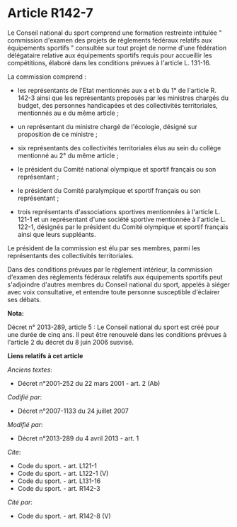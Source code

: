 # Article R142-7

Le Conseil national du sport comprend une formation restreinte intitulée " commission d'examen des projets de règlements
fédéraux relatifs aux équipements sportifs " consultée sur tout projet de norme d'une fédération délégataire relative aux
équipements sportifs requis pour accueillir les compétitions, élaboré dans les conditions prévues à l'article L. 131-16. 

La commission comprend :

- les représentants de l'Etat mentionnés aux a et b du 1° de l'article R. 142-3 ainsi que les représentants proposés par les
ministres chargés du budget, des personnes handicapées et des collectivités territoriales, mentionnés au e du même article ;

- un représentant du ministre chargé de l'écologie, désigné sur proposition de ce ministre ;

- six représentants des collectivités territoriales élus au sein du collège mentionné au 2° du même article ;

- le président du Comité national olympique et sportif français ou son représentant ;

- le président du Comité paralympique et sportif français ou son représentant ;

- trois représentants d'associations sportives mentionnées à l'article L. 121-1 et un représentant d'une société sportive
mentionnée à l'article L. 122-1, désignés par le président du Comité olympique et sportif français ainsi que leurs
suppléants. 

Le président de la commission est élu par ses membres, parmi les représentants des collectivités territoriales. 

Dans des conditions prévues par le règlement intérieur, la commission d'examen des règlements fédéraux relatifs aux
équipements sportifs peut s'adjoindre d'autres membres du Conseil national du sport, appelés à siéger avec voix consultative,
et entendre toute personne susceptible d'éclairer ses débats.

**Nota:**

Décret n° 2013-289, article 5 : Le Conseil national du sport est créé pour une durée de cinq ans. Il peut être renouvelé dans
les conditions prévues à l'article 2 du décret du 8 juin 2006 susvisé.

**Liens relatifs à cet article**

_Anciens textes_:

  - Décret n°2001-252 du 22 mars 2001 - art. 2 (Ab)

_Codifié par_:

  - Décret n°2007-1133 du 24 juillet 2007

_Modifié par_:

  - Décret n°2013-289 du 4 avril 2013 - art. 1

_Cite_:

  - Code du sport. - art. L121-1
  - Code du sport. - art. L122-1 (V)
  - Code du sport. - art. L131-16
  - Code du sport. - art. R142-3

_Cité par_:

  - Code du sport. - art. R142-8 (V)
